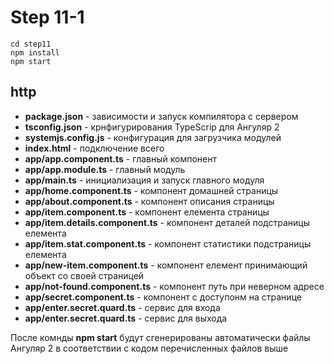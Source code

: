 # Step 11-1

```
cd step11
npm install
npm start
```

## http

* **package.json** - зависимости и запуск компилятора с сервером
* **tsconfig.json** - крнфигурирования TypeScrip для Ангуляр 2
* **systemjs.config.js** - конфигурация для загрузчика модулей
* **index.html** - подключение всего
* **app/app.component.ts** - главный компонент
* **app/app.module.ts** - главный модуль
* **app/main.ts** - инициализация и запуск главного модуля
* **app/home.component.ts** - компонент домашней страницы
* **app/about.component.ts** - компонент описания страницы
* **app/item.component.ts** - компонент елемента страницы
* **app/item.details.component.ts** - компонент деталей подстраницы елемента
* **app/item.stat.component.ts** - компонент статистики подстраницы елемента
* **app/new-item.component.ts** - компонент елемент принимающий объект со своей страницей
* **app/not-found.component.ts** - компонент путь при неверном адресе
* **app/secret.component.ts** - компонент с доступонм на странице
* **app/enter.secret.quard.ts** - сервис для входа
* **app/enter.secret.quard.ts** - сервис для выхода




После комнды **npm start** будут сгенерированы автоматически файлы Ангуляр 2 в соответствии с кодом перечисленных файлов выше
